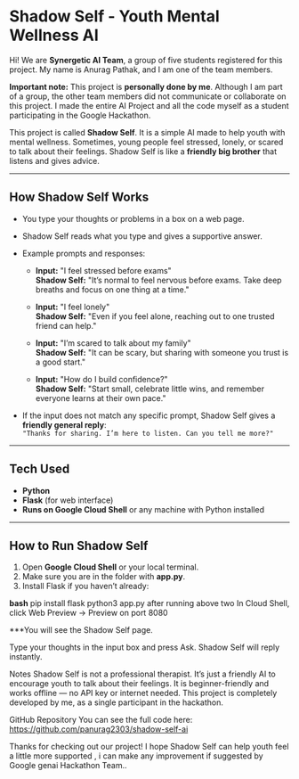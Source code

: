 # Shadow Self - Youth Mental Wellness AI

Hi! We are **Synergetic AI Team**, a group of five students registered for this project. 
My name is Anurag Pathak, and I am one of the team members.  

**Important note:** This project is **personally done by me**. 
Although I am part of a group, the other team members did not communicate or collaborate on this project. I made the entire AI Project and all the code myself as a student participating in the Google Hackathon.  

This project is called **Shadow Self**. It is a simple AI made to help youth with mental wellness. Sometimes, young people feel stressed, lonely, or scared to talk about their feelings. Shadow Self is like a **friendly big brother** that listens and gives advice.  

---

## How Shadow Self Works

- You type your thoughts or problems in a box on a web page.  
- Shadow Self reads what you type and gives a supportive answer.  
- Example prompts and responses:

  - **Input:** "I feel stressed before exams"  
    **Shadow Self:** "It’s normal to feel nervous before exams. Take deep breaths and focus on one thing at a time."  

  - **Input:** "I feel lonely"  
    **Shadow Self:** "Even if you feel alone, reaching out to one trusted friend can help."  

  - **Input:** "I’m scared to talk about my family"  
    **Shadow Self:** "It can be scary, but sharing with someone you trust is a good start."  

  - **Input:** "How do I build confidence?"  
    **Shadow Self:** "Start small, celebrate little wins, and remember everyone learns at their own pace."  

- If the input does not match any specific prompt, Shadow Self gives a **friendly general reply**:  
  `"Thanks for sharing. I’m here to listen. Can you tell me more?"`

---

## Tech Used

- **Python**  
- **Flask** (for web interface)  
- **Runs on Google Cloud Shell** or any machine with Python installed  

---

## How to Run Shadow Self

1. Open **Google Cloud Shell** or your local terminal.  
2. Make sure you are in the folder with **app.py**.  
3. Install Flask if you haven’t already:

**bash**
pip install flask
python3 app.py
after running above two In Cloud Shell, click Web Preview → Preview on port 8080

***You will see the Shadow Self page.

Type your thoughts in the input box and press Ask. Shadow Self will reply instantly.

Notes
Shadow Self is not a professional therapist. It’s just a friendly AI to encourage youth to talk about their feelings.
It is beginner-friendly and works offline — no API key or internet needed.
This project is completely developed by me, as a single participant in the hackathon.

GitHub Repository
You can see the full code here:
https://github.com/panurag2303/shadow-self-ai

Thanks for checking out our project! I hope Shadow Self can help youth feel a little more supported , i can make any improvement if suggested by Google genai Hackathon Team..
